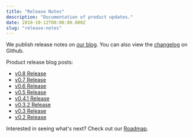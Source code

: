 ```yaml
---
title: "Release Notes"
description: "Documentation of product updates."
date: 2018-10-12T00:00:00.000Z
slug: "release-notes"
---
```


We publish release notes on [our blog](/blog). You can also view the [changelog](https://github.com/astronomer/astronomer/blob/master/CHANGELOG.md) on Github.

Product release blog posts:

* [v0.8 Release](/blog/astronomer-v0-8-0-release)
* [v0.7 Release](/blog/astronomer-v0-7-0-release)
* [v0.6 Release](/blog/astronomer-v0-6-0-release)
* [v0.5 Release](/blog/astronomer-v0-5-0-release)
* [v0.4.1 Release](/blog/astronomer-v0-4-1-release)
* [v0.3.2 Release](/blog/astronomer-v0-3-2-release)
* [v0.3 Release](/blog/announcing-astronomer-v0-3-0)
* [v0.2 Release](/blog/announcing-astronomer-enterprise-edition-0-2-0)

Interested in seeing what's next? Check out our [Roadmap](https://www.astronomer.io/docs/roadmap).
